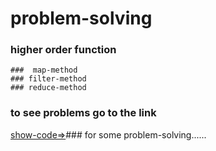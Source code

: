 # problem-solving
### higher order function
```
###  map-method
### filter-method
### reduce-method
```
### to see problems go to the link
[show-code=>](main.js)### for some problem-solving......
